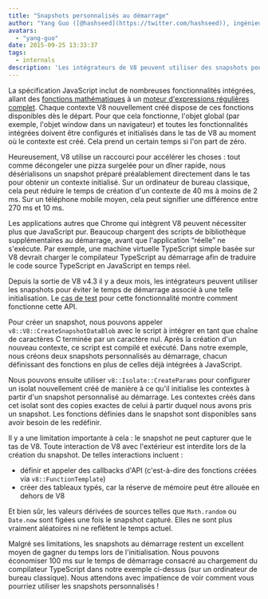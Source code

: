 ```yaml
---
title: "Snapshots personnalisés au démarrage"
author: "Yang Guo ([@hashseed](https://twitter.com/hashseed)), ingénieur logiciel et fournisseur de préchauffeurs pour moteurs"
avatars:
  - "yang-guo"
date: 2015-09-25 13:33:37
tags:
  - internals
description: 'Les intégrateurs de V8 peuvent utiliser des snapshots pour éviter le temps de démarrage associé à l'initialisation des programmes JavaScript.'
---
```

La spécification JavaScript inclut de nombreuses fonctionnalités intégrées, allant des [fonctions mathématiques](https://developer.mozilla.org/en/docs/Web/JavaScript/Reference/Global_Objects/Math) à un [moteur d'expressions régulières complet](https://developer.mozilla.org/en/docs/Web/JavaScript/Guide/Regular_Expressions). Chaque contexte V8 nouvellement créé dispose de ces fonctions disponibles dès le départ. Pour que cela fonctionne, l'objet global (par exemple, l'objet window dans un navigateur) et toutes les fonctionnalités intégrées doivent être configurés et initialisés dans le tas de V8 au moment où le contexte est créé. Cela prend un certain temps si l'on part de zéro.

<!--truncate-->
Heureusement, V8 utilise un raccourci pour accélérer les choses : tout comme décongeler une pizza surgelée pour un dîner rapide, nous désérialisons un snapshot préparé préalablement directement dans le tas pour obtenir un contexte initialisé. Sur un ordinateur de bureau classique, cela peut réduire le temps de création d'un contexte de 40 ms à moins de 2 ms. Sur un téléphone mobile moyen, cela peut signifier une différence entre 270 ms et 10 ms.

Les applications autres que Chrome qui intègrent V8 peuvent nécessiter plus que JavaScript pur. Beaucoup chargent des scripts de bibliothèque supplémentaires au démarrage, avant que l'application “réelle” ne s'exécute. Par exemple, une machine virtuelle TypeScript simple basée sur V8 devrait charger le compilateur TypeScript au démarrage afin de traduire le code source TypeScript en JavaScript en temps réel.

Depuis la sortie de V8 v4.3 il y a deux mois, les intégrateurs peuvent utiliser les snapshots pour éviter le temps de démarrage associé à une telle initialisation. Le [cas de test](https://chromium.googlesource.com/v8/v8.git/+/4.5.103.9/test/cctest/test-serialize.cc#661) pour cette fonctionnalité montre comment fonctionne cette API.

Pour créer un snapshot, nous pouvons appeler `v8::V8::CreateSnapshotDataBlob` avec le script à intégrer en tant que chaîne de caractères C terminée par un caractère nul. Après la création d'un nouveau contexte, ce script est compilé et exécuté. Dans notre exemple, nous créons deux snapshots personnalisés au démarrage, chacun définissant des fonctions en plus de celles déjà intégrées à JavaScript.

Nous pouvons ensuite utiliser `v8::Isolate::CreateParams` pour configurer un isolat nouvellement créé de manière à ce qu'il initialise les contextes à partir d'un snapshot personnalisé au démarrage. Les contextes créés dans cet isolat sont des copies exactes de celui à partir duquel nous avons pris un snapshot. Les fonctions définies dans le snapshot sont disponibles sans avoir besoin de les redéfinir.

Il y a une limitation importante à cela : le snapshot ne peut capturer que le tas de V8. Toute interaction de V8 avec l'extérieur est interdite lors de la création du snapshot. De telles interactions incluent :

- définir et appeler des callbacks d'API (c'est-à-dire des fonctions créées via `v8::FunctionTemplate`)
- créer des tableaux typés, car la réserve de mémoire peut être allouée en dehors de V8

Et bien sûr, les valeurs dérivées de sources telles que `Math.random` ou `Date.now` sont figées une fois le snapshot capturé. Elles ne sont plus vraiment aléatoires ni ne reflètent le temps actuel.

Malgré ses limitations, les snapshots au démarrage restent un excellent moyen de gagner du temps lors de l'initialisation. Nous pouvons économiser 100 ms sur le temps de démarrage consacré au chargement du compilateur TypeScript dans notre exemple ci-dessus (sur un ordinateur de bureau classique). Nous attendons avec impatience de voir comment vous pourriez utiliser les snapshots personnalisés !
